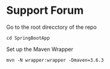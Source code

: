 # Support Forum
Go to the root direcctory of the repo
```
cd SpringBootApp
```
Set up the Maven Wrapper
```
mvn -N wrapper:wrapper -Dmaven=3.6.3
```


